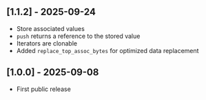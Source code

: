 ## [1.1.2] - 2025-09-24

- Store associated values
- `push` returns a reference to the stored value
- Iterators are clonable
- Added `replace_top_assoc_bytes` for optimized data replacement


## [1.0.0] - 2025-09-08

- First public release